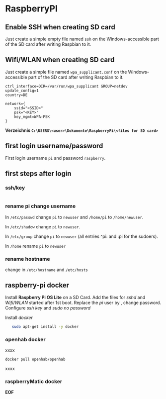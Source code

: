 # RaspberryPI

## Enable SSH when creating SD card
Just create a simple empty file named `ssh` on the Windows-accessible part of the SD card after writing Raspbian to it.

## Wifi/WLAN when creating SD card
Just create a simple file named `wpa_supplicant.conf` on the Windows-accessible part of the SD card after writing Raspbian to it.

```config
ctrl_interface=DIR=/var/run/wpa_supplicant GROUP=netdev
update_config=1
country=DE

network={
    ssid="<SSID>"
    psk="<KEY>"
    key_mgmt=WPA-PSK
}
```

**Verzeichnis `C:\USERS\<user>\Dokumente\RaspberryPi\<files for SD card>`**

## first login username/password
First login username `pi` and password `raspberry`.

## first steps after login
### ssh/key
```bash
```

### rename pi change username

In `/etc/passwd` change `pi` to `newuser` and `/home/pi` to `/home/newuser`.

In `/etc/shadow` change `pi` to `newuser`.

In `/etc/group` change `pi` to `newuser` (all entries ^pi: and :pi for the sudoers).

In `/home` rename `pi` to `newuser`

### rename hostname

change in `/etc/hostname` and `/etc/hosts`

## raspberry-pi docker
Install **Raspberry Pi OS Lite** on a SD Card. Add the files for *sshd* and *Wifi/WLAN* started after 1st boot.
Replace the *pi* user by <new-user>, change password. Configure *ssh key* and *sudo no password*

Install *docker* 
```bash
   sudo apt-get install -y docker
```

### openhab docker

xxxx

    docker pull openhab/openhab

xxxx

### raspberryMatic docker

**EOF**
